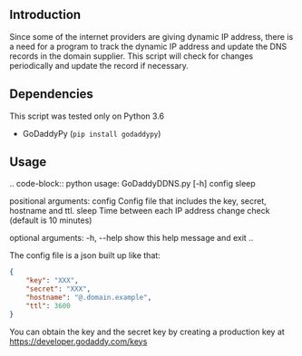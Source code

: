 Introduction
------------
Since some of the internet providers are giving dynamic IP address, there is a need for a program to track the dynamic IP address and
update the DNS records in the domain supplier. This script will check for changes periodically and update the record if necessary.

Dependencies
------------
This script was tested only on Python 3.6
 - GoDaddyPy (`pip install godaddypy`)

Usage
-----
.. code-block:: python
usage: GoDaddyDDNS.py [-h] config sleep

positional arguments:
  config      Config file that includes the key, secret, hostname and ttl.
  sleep       Time between each IP address change check (default is 10 minutes)

optional arguments:
  -h, --help  show this help message and exit
..

The config file is a json built up like that:
```json
{
    "key": "XXX",
    "secret": "XXX",
    "hostname": "@.domain.example",
    "ttl": 3600
}
```

You can obtain the key and the secret key by creating a production key at https://developer.godaddy.com/keys
